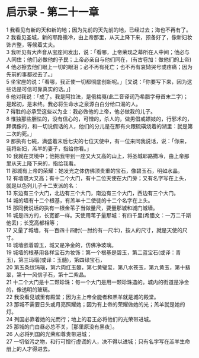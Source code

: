 # 启示录 - 第二十一章
  
 1 我看见有新的天和新的地；因为先前的天先前的地，已经过去；海也不再有了。  
 2 我看见圣城，新的耶路撒冷，由上帝那里，从天上降下来，预备好了，像新妇妆饰齐整，等候着丈夫。  
 3 我听见有大声音从宝座间发出，说：「看哪，上帝荣现之幕所在人中间；他必与人同住；他们必做他的子民；上帝必亲自与他们同在，(有古卷加：做他们的上帝)  
 4 他必擦去他们眼上一切的眼泪；必不再有死亡；也不再有哀恸哭号或疼痛；因为先前的事都过去了。」  
 5 坐宝座的说：「看哪，我正使一切都彻底创新呢。」［又说：「你要写下来，因为这些话是可信可靠真实的话。」］  
 6 他对我说：「成了。我是阿拉法，是俄梅戛(此二音译词乃希腊字母首末二字)；是起初，是末终。我必将生命水之泉源白白分给口渴的人。  
 7 得胜的必承受这些以为业：我必做他的上帝，他必做我的儿子。  
 8 惟独那些胆怯的，没有信心的，可憎的，杀人的，做男倡或嫖妓的，行邪术的，拜偶像的，和一切说假话的人，他们的分儿是在那有火跟硫磺烧着的湖里：就是第二次的死。」  
 9 那执有七碗，满盛着末后七灾的七位天使中，有一位来同我说话，说：「你来，我将新妇，羔羊的妻子，指给你看。」  
 10 我就在灵境中；他把我带到一座又大又高的山上，将圣城耶路撒冷，由上帝那里从天上降下来的，指给我看。  
 11 那城有上帝的荣耀：她发光之体仿佛顶贵重的宝石，像碧玉石，明如水晶。  
 12 有墙既大又高；有十二个大门，有十二位天使在大门旁；又有名字写在上头，就是以色列儿子十二支派的名：  
 13 东边有三个大门，北边有三个大门，南边有三个大门，西边有三个大门。  
 14 城的墙有十二个根基，有羔羊十二使徒的十二个名字在上头。  
 15 那同我说话的执有一根金苇子当做量尺，要量那城和城门城墙。  
 16 城是四方的，长宽都一样。天使用苇子量那城：有四千里(希腊文：一万二千斯他丢)；长宽高都相等；  
 17 又量了城墙，有一百四十四肘(一肘约有一尺半)，按人的尺寸，就是天使的尺寸。  
 18 城墙嵌着碧玉，城又是净金的，仿佛净玻璃。  
 19 城墙的根基用各样宝石为妆饰：第一个根基是碧玉，第二蓝宝石(或译：青玉)，第三玛瑙(或译：玉髓)，第四绿宝石，  
 20 第五条纹玛瑙，第六肉红玉髓，第七黄璧玺，第八水苍玉，第九黄玉，第十翡翠，第十一风信子石，第十二紫晶。  
 21 十二个大门是十二颗珍珠：每一个大门是用一颗珍珠造的。城内的街道是净金的，像透明的玻璃。  
 22 我没看见城里有殿堂；因为主上帝全能者和羔羊就是城的殿堂。  
 23 那城不需要日头或月亮照耀她；因为有上帝的荣耀做她的光；羔羊就是她的灯。  
 24 列国必靠着她的光而行；地上的君王必将他们的光荣带进城。  
 25 那城的门白昼必总不关，［那里原没有黑夜］。  
 26 人必将列国的光荣和尊贵带进城；  
 27 一切俗污之物，和行可憎行虚谎的人，决不得以进城；只有名字写在羔羊生命册上的人才得进去。